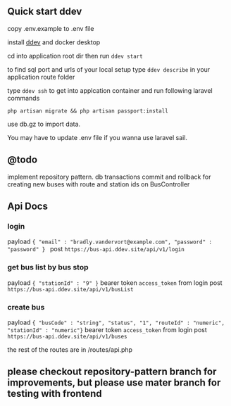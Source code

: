 ## Quick start ddev

copy .env.example to .env file

install [ddev](https://www.ddev.com/get-started/) and docker desktop

cd into application root dir then run `ddev start`

to find sql port and urls of your local setup type `ddev describe` in your application route folder

type `ddev ssh` to get into applcation container and run following laravel commands

`php artisan migrate && php artisan passport:install`

use db.gz to import data.

You may have to update .env file if you wanna use laravel sail.

## @todo 
implement repository pattern.
db transactions commit and rollback for creating new buses with route and station ids on BusController

## Api Docs

### login

payload `{ "email" : "bradly.vandervort@example.com", "password" : "password" } ` 
post  `https://bus-api.ddev.site/api/v1/login`

### get bus list by bus stop

payload `{ "stationId" : "9" }`
bearer token `access_token` from login
post  `https://bus-api.ddev.site/api/v1/busList`

### create bus
payload `{ "busCode" : "string", "status", "1", "routeId" : "numeric", "stationId" : "numeric"}`
bearer token `access_token` from login
post `https://bus-api.ddev.site/api/v1/buses`

the rest of the routes are in /routes/api.php

## please checkout repository-pattern branch for improvements, but please use mater branch for testing with frontend
